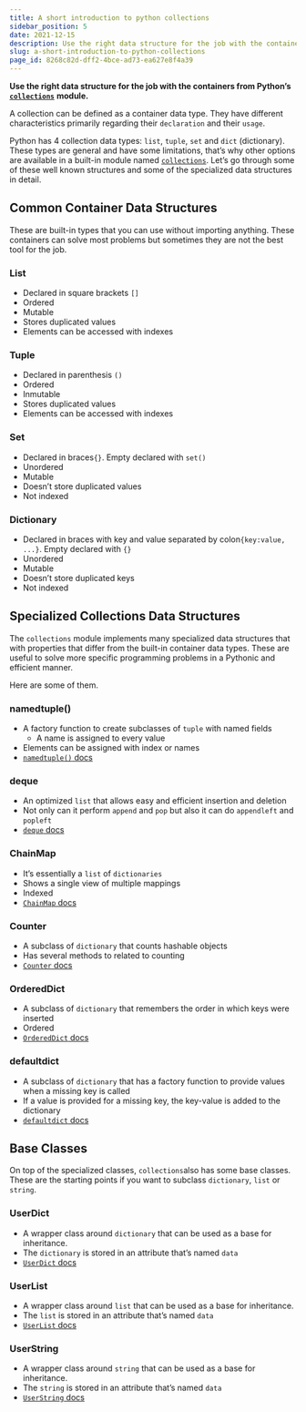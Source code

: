 ```yaml
---
title: A short introduction to python collections
sidebar_position: 5
date: 2021-12-15
description: Use the right data structure for the job with the containers from Python's collections module.
slug: a-short-introduction-to-python-collections
page_id: 8268c82d-dff2-4bce-ad73-ea627e8f4a39
---
```


**Use the right data structure for the job with the containers from Python’s** [**`collections`**](https://docs.python.org/3/library/collections.html#module-collections) **module.**

A collection can be defined as a container data type. They have different characteristics primarily regarding their `declaration` and their `usage`.

Python has 4 collection data types: `list`, `tuple`, `set` and `dict` (dictionary). These types are general and have some limitations, that’s why other options are available in a built-in module named [`collections`](https://docs.python.org/3/library/collections.html#module-collections). Let’s go through some of these well known structures and some of the specialized data structures in detail.

## Common Container Data Structures

These are built-in types that you can use without importing anything. These containers can solve most problems but sometimes they are not the best tool for the job.

### List

- Declared in square brackets `[]`
- Ordered
- Mutable
- Stores duplicated values
- Elements can be accessed with indexes

### Tuple

- Declared in parenthesis `()`
- Ordered
- Inmutable
- Stores duplicated values
- Elements can be accessed with indexes

### Set

- Declared in braces`{}`. Empty declared with `set()`
- Unordered
- Mutable
- Doesn’t store duplicated values
- Not indexed

### Dictionary

- Declared in braces with key and value separated by colon`{key:value, ...}`. Empty declared with `{}`
- Unordered
- Mutable
- Doesn’t store duplicated keys
- Not indexed

## Specialized Collections Data Structures

The `collections` module implements many specialized data structures that with properties that differ from the built-in container data types. These are useful to solve more specific programming problems in a Pythonic and efficient manner.

Here are some of them.

### namedtuple()

- A factory function to create subclasses of `tuple` with named fields
  - A name is assigned to every value
- Elements can be assigned with index or names
- [`namedtuple()`](https://docs.python.org/3/library/collections.html#collections.namedtuple)[ docs](https://docs.python.org/3/library/collections.html#collections.namedtuple)

### deque

- An optimized `list` that allows easy and efficient insertion and deletion
- Not only can it perform `append` and `pop` but also it can do `appendleft` and `popleft`
- [`deque`](https://docs.python.org/3/library/collections.html#collections.deque)[ docs](https://docs.python.org/3/library/collections.html#collections.deque)

### ChainMap

- It’s essentially a `list` of `dictionaries`
- Shows a single view of multiple mappings
- Indexed
- [`ChainMap`](https://docs.python.org/3/library/collections.html#collections.ChainMap)[ docs](https://docs.python.org/3/library/collections.html#collections.ChainMap)

### Counter

- A subclass of `dictionary` that counts hashable objects
- Has several methods to related to counting
- [`Counter`](https://docs.python.org/3/library/collections.html#collections.Counter)[ docs](https://docs.python.org/3/library/collections.html#collections.Counter)

### OrderedDict

- A subclass of `dictionary` that remembers the order in which keys were inserted
- Ordered
- [`OrderedDict`](https://docs.python.org/3/library/collections.html#collections.OrderedDict)[ docs](https://docs.python.org/3/library/collections.html#collections.OrderedDict)

### defaultdict

- A subclass of `dictionary` that has a factory function to provide values when a missing key is called
- If a value is provided for a missing key, the key-value is added to the dictionary
- [`defaultdict`](https://docs.python.org/3/library/collections.html#collections.defaultdict)[ docs](https://docs.python.org/3/library/collections.html#collections.defaultdict)

## Base Classes

On top of the specialized classes, `collections`also has some base classes. These are the starting points if you want to subclass `dictionary`, `list` or `string`.

### UserDict

- A wrapper class around `dictionary` that can be used as a base for inheritance.
- The `dictionary` is stored in an attribute that’s named `data`
- [`UserDict`](https://docs.python.org/3/library/collections.html#collections.UserDict)[ docs](https://docs.python.org/3/library/collections.html#collections.UserDict)

### UserList

- A wrapper class around `list` that can be used as a base for inheritance.
- The `list` is stored in an attribute that’s named `data`
- [`UserList`](https://docs.python.org/3/library/collections.html#collections.UserList)[ docs](https://docs.python.org/3/library/collections.html#collections.UserList)

### UserString

- A wrapper class around `string` that can be used as a base for inheritance.
- The `string` is stored in an attribute that’s named `data`
- [`UserString`](https://docs.python.org/3/library/collections.html#userstring-objects)[ docs](https://docs.python.org/3/library/collections.html#userstring-objects)
